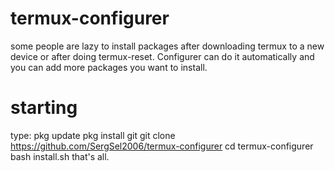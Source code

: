 # termux-configurer
some people are lazy to install packages after downloading termux to a new device or after doing termux-reset. Configurer can do it automatically and you can add more packages you want to install.
# starting
type:
pkg update
pkg install git
git clone https://github.com/SergSel2006/termux-configurer
cd termux-configurer
bash install.sh
that's all.
